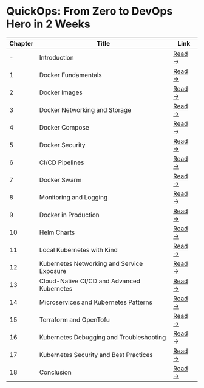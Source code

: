 # QuickOps: From Zero to DevOps Hero in 2 Weeks

| Chapter | Title | Link |
|---------|-------|------|
| - | Introduction | [Read →](intro.md) |
| 1 | Docker Fundamentals | [Read →](ch1.md) |
| 2 | Docker Images | [Read →](ch2.md) |
| 3 | Docker Networking and Storage | [Read →](ch3.md) |
| 4 | Docker Compose | [Read →](ch4.md) |
| 5 | Docker Security | [Read →](ch5.md) |
| 6 | CI/CD Pipelines | [Read →](ch6.md) |
| 7 | Docker Swarm | [Read →](ch7.md) |
| 8 | Monitoring and Logging | [Read →](ch8.md) |
| 9 | Docker in Production | [Read →](ch9.md) |
| 10 | Helm Charts | [Read →](ch10.md) |
| 11 | Local Kubernetes with Kind | [Read →](ch11.md) |
| 12 | Kubernetes Networking and Service Exposure | [Read →](ch12.md) |
| 13 | Cloud-Native CI/CD and Advanced Kubernetes | [Read →](ch13.md) |
| 14 | Microservices and Kubernetes Patterns | [Read →](ch14.md) |
| 15 | Terraform and OpenTofu | [Read →](ch15.md) |
| 16 | Kubernetes Debugging and Troubleshooting | [Read →](ch16.md) |
| 17 | Kubernetes Security and Best Practices | [Read →](ch17.md) |
| 18 | Conclusion | [Read →](outro.md) |